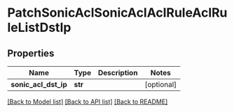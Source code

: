 # PatchSonicAclSonicAclAclRuleAclRuleListDstIp

## Properties
Name | Type | Description | Notes
------------ | ------------- | ------------- | -------------
**sonic_acl_dst_ip** | **str** |  | [optional] 

[[Back to Model list]](../README.md#documentation-for-models) [[Back to API list]](../README.md#documentation-for-api-endpoints) [[Back to README]](../README.md)


